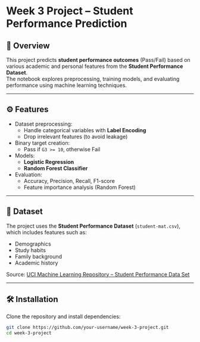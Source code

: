 # Week 3 Project – Student Performance Prediction

## 📌 Overview
This project predicts **student performance outcomes** (Pass/Fail) based on various academic and personal features from the **Student Performance Dataset**.  
The notebook explores preprocessing, training models, and evaluating performance using machine learning techniques.

---

## ⚙️ Features
- Dataset preprocessing:
  - Handle categorical variables with **Label Encoding**
  - Drop irrelevant features (to avoid leakage)
- Binary target creation:
  - Pass if `G3 >= 10`, otherwise Fail
- Models:
  - **Logistic Regression**
  - **Random Forest Classifier**
- Evaluation:
  - Accuracy, Precision, Recall, F1-score
  - Feature importance analysis (Random Forest)

---

## 📂 Dataset
The project uses the **Student Performance Dataset** (`student-mat.csv`), which includes features such as:
- Demographics
- Study habits
- Family background
- Academic history  

Source: [UCI Machine Learning Repository – Student Performance Data Set](https://archive.ics.uci.edu/ml/datasets/student+performance)

---

## 🛠️ Installation
Clone the repository and install dependencies:

```bash
git clone https://github.com/your-username/week-3-project.git
cd week-3-project

